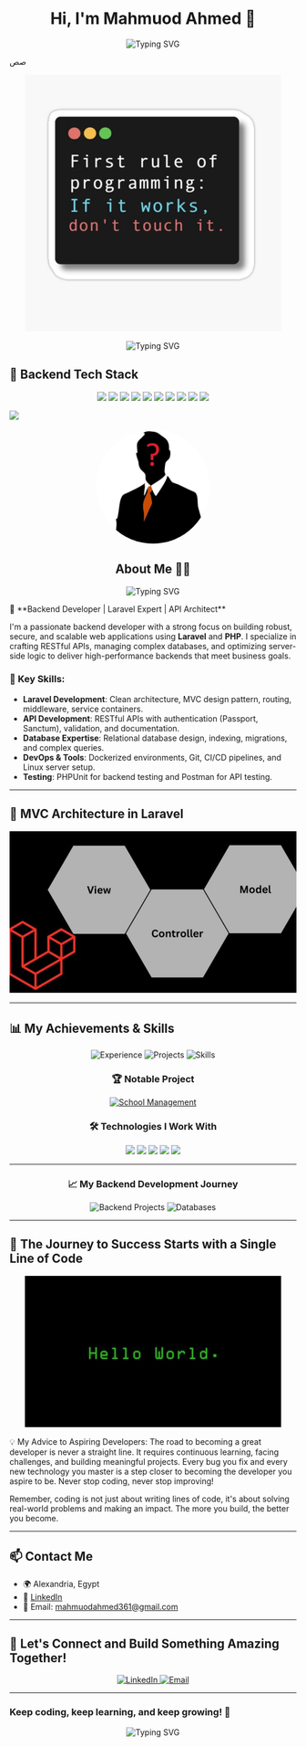 <h1 align="center">Hi, I'm Mahmuod Ahmed 👋</h1>
<p align="center">
  <img src="https://github.com/SamirPaulb/SamirPaulb/blob/main/assets/rainbow-superthin.webp" alt="Typing SVG" />
</p>

صص
<p align="center">
  <img src="https://github.com/Mahmuod-Eldeep/project-x/blob/main/Programming%20Stickers%20for%20Sale.jpg" width="450" alt="Programming Stickers for Sale" />
</p>

<p align="center">
  <img src="https://github.com/SamirPaulb/SamirPaulb/blob/main/assets/rainbow-superthin.webp" alt="Typing SVG" />
</p>



## 🚀 Backend Tech Stack

<p align="center">
  <img src="https://img.shields.io/badge/Laravel-F05340?style=for-the-badge&logo=laravel&logoColor=white" />
  <img src="https://img.shields.io/badge/PHP-777BB4?style=for-the-badge&logo=php&logoColor=white" />
  <img src="https://img.shields.io/badge/MySQL-4479A1?style=for-the-badge&logo=mysql&logoColor=white" />
  <img src="https://img.shields.io/badge/PostgreSQL-336791?style=for-the-badge&logo=postgresql&logoColor=white" />
  <img src="https://img.shields.io/badge/REST_API-005571?style=for-the-badge&logo=rest&logoColor=white" />
  <img src="https://img.shields.io/badge/Swagger-85EA2D?style=for-the-badge&logo=swagger&logoColor=black" />
  <img src="https://img.shields.io/badge/Docker-2496ED?style=for-the-badge&logo=docker&logoColor=white" />
  <img src="https://img.shields.io/badge/Nginx-009639?style=for-the-badge&logo=nginx&logoColor=white" />
  <img src="https://img.shields.io/badge/Postman-FF6C37?style=for-the-badge&logo=postman&logoColor=white" />
  <img src="https://img.shields.io/badge/Linux-FCC624?style=for-the-badge&logo=linux&logoColor=black" />
</p>

<img src="https://capsule-render.vercel.app/api?type=waving&color=0:F953C6,100:38f9d7&height=120&section=header"/>

<p align="center">
  <img src="https://github.com/Mahmuod-Eldeep/project-x/blob/main/Profile.jpg" width="200" style="border-radius: 50%;" />
</p>

<h2 align="center">About Me 👨‍💻</h2>
<p align="center">
  <img src="https://github.com/SamirPaulb/SamirPaulb/blob/main/assets/rainbow-superthin.webp" alt="Typing SVG" />
</p>
🔧 **Backend Developer | Laravel Expert | API Architect**

I'm a passionate backend developer with a strong focus on building robust, secure, and scalable web applications using **Laravel** and **PHP**. I specialize in crafting RESTful APIs, managing complex databases, and optimizing server-side logic to deliver high-performance backends that meet business goals.

### 🧩 Key Skills:
- **Laravel Development**: Clean architecture, MVC design pattern, routing, middleware, service containers.
- **API Development**: RESTful APIs with authentication (Passport, Sanctum), validation, and documentation.
- **Database Expertise**: Relational database design, indexing, migrations, and complex queries.
- **DevOps & Tools**: Dockerized environments, Git, CI/CD pipelines, and Linux server setup.
- **Testing**: PHPUnit for backend testing and Postman for API testing.

---

## 📸 MVC Architecture in Laravel

<p align="center">
  <img src="https://github.com/Mahmuod-Eldeep/project-x/blob/main/MVC%20Architecture%20in%20Laravel.jpg" width="600" alt="MVC Architecture in Laravel" />
</p>


---

## 📊 My Achievements & Skills

<p align="center">
  <img src="https://img.shields.io/badge/Experience-5+_Years-4c8fbb?style=for-the-badge&logo=python&logoColor=white" alt="Experience" />
  <img src="https://img.shields.io/badge/Projects-50+_Projects-ff9f00?style=for-the-badge&logo=github&logoColor=white" alt="Projects" />
  <img src="https://img.shields.io/badge/Skills-Laravel%20|%20PHP%20|%20Docker%20|%20MySQL%20|%20API%20Design-00d8a1?style=for-the-badge&logo=laravel&logoColor=white" alt="Skills" />
</p>

<h3 align="center">🏆 Notable Project</h3>

<p align="center">
  <a href="https://github.com/Mahmuod-Eldeep/School-Managment">
    <img src="https://img.shields.io/badge/School%20Management-Laravel%20%7C%20MySQL%20%7C%20API%20Development-0f5f76?style=for-the-badge&logo=laravel&logoColor=white" alt="School Management" />
  </a>
</p>

<h3 align="center">🛠️ Technologies I Work With</h3>

<p align="center">
  <img src="https://img.shields.io/badge/Laravel-F05340?style=for-the-badge&logo=laravel&logoColor=white" />
  <img src="https://img.shields.io/badge/PHP-777BB4?style=for-the-badge&logo=php&logoColor=white" />
  <img src="https://img.shields.io/badge/MySQL-4479A1?style=for-the-badge&logo=mysql&logoColor=white" />
  <img src="https://img.shields.io/badge/REST_API-005571?style=for-the-badge&logo=rest&logoColor=white" />
  <img src="https://img.shields.io/badge/Docker-2496ED?style=for-the-badge&logo=docker&logoColor=white" />
</p>

---

<h3 align="center">📈 My Backend Development Journey</h3>

<p align="center">
  <img src="https://img.shields.io/badge/Backend%20Projects-20+%20Completed-3f8cf9?style=for-the-badge&logo=python&logoColor=white" alt="Backend Projects" />
  <img src="https://img.shields.io/badge/Databases-MySQL%20|%20PostgreSQL%20|%20MongoDB-005f73?style=for-the-badge&logo=mysql&logoColor=white" alt="Databases" />
</p>

---



## 🚀 The Journey to Success Starts with a Single Line of Code
<p align="center"> <img src="https://github.com/Mahmuod-Eldeep/project-x/blob/main/download.jpg" width="450" alt="Programming Inspiration" /> </p>
💡 My Advice to Aspiring Developers:
The road to becoming a great developer is never a straight line. It requires continuous learning, facing challenges, and building meaningful projects. Every bug you fix and every new technology you master is a step closer to becoming the developer you aspire to be. Never stop coding, never stop improving!

Remember, coding is not just about writing lines of code, it's about solving real-world problems and making an impact. The more you build, the better you become.

---

## 📫 Contact Me

- 🌍 Alexandria, Egypt  
- 💼 [LinkedIn](https://www.linkedin.com/in/mahmuod-ahmed-5a4280311)  
- 📧 Email: [mahmuodahmed361@gmail.com](mailto:mahmuodahmed361@gmail.com)
---

🌟 Let's Connect and Build Something Amazing Together!
---
<p align="center"> <a href="https://www.linkedin.com/in/mahmuod-ahmed-5a4280311"> <img src="https://img.shields.io/badge/LinkedIn-Connect-blue?style=for-the-badge&logo=linkedin&logoColor=white" alt="LinkedIn" /> </a> <a href="mailto:mahmuodahmed361@gmail.com"> <img src="https://img.shields.io/badge/Email-Contact-orange?style=for-the-badge&logo=gmail&logoColor=white" alt="Email" /> </a> </p>

---

### Keep coding, keep learning, and keep growing! 🚀


<p align="center">
  <img src="https://raw.githubusercontent.com/Trilokia/Trilokia/379277808c61ef204768a61bbc5d25bc7798ccf1/bottom_header.svg" alt="Typing SVG" />
</p>
